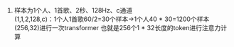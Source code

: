 1. 样本为1个人、1首歌、2秒、128Hz、c通道  
  (1,1,2,128,c)：1个人1首歌60/2=30个样本->1个人40 * 30=1200个样本
  (256,32)进行一次transformer 也就是256个1 * 32长度的token进行注意力计算
  
